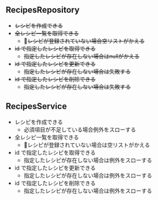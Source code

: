 ## RecipesRepository
- ~~レシピを作成できる~~
- ~~全レシピ一覧を取得できる~~
    - ~~レシピが登録されていない場合空リストがかえる~~
- ~~id で指定したレシピを取得できる~~
    - ~~指定したレシピが存在しない場合はnullがかえる~~
- ~~id で指定したレシピを更新できる~~
    - ~~指定したレシピが存在しない場合は失敗する~~
- ~~id で指定したレシピを削除できる~~
    - ~~指定したレシピが存在しない場合は失敗する~~

## RecipesService
- レシピを作成できる
    - 必須項目が不足している場合例外をスローする
- 全レシピ一覧を取得できる
    - レシピが登録されていない場合は空リストがかえる
- id で指定したレシピを取得できる
    - 指定したレシピが存在しない場合は例外をスローする
- id で指定したレシピを更新できる
    - 指定したレシピが存在しない場合は例外をスローする
- id で指定したレシピを削除できる
    - 指定したレシピが存在しない場合は例外をスローする
